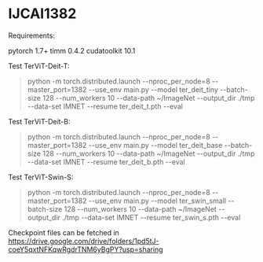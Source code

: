 # IJCAI1382

Requirements:

pytorch 1.7+ timm 0.4.2 cudatoolkit 10.1


Test TerViT-Deit-T:

> python -m torch.distributed.launch --nproc_per_node=8 --master_port=1382 --use_env main.py --model ter_deit_tiny --batch-size 128 --num_workers 10 --data-path ~/ImageNet --output_dir ./tmp --data-set IMNET --resume ter_deit_t.pth --eval

Test TerViT-Deit-B:

> python -m torch.distributed.launch --nproc_per_node=8 --master_port=1382 --use_env main.py --model ter_deit_base --batch-size 128 --num_workers 10 --data-path ~/ImageNet --output_dir ./tmp --data-set IMNET --resume ter_deit_b.pth --eval

Test TerViT-Swin-S:

> python -m torch.distributed.launch --nproc_per_node=8 --master_port=1382 --use_env main.py --model ter_swin_small --batch-size 128 --num_workers 10 --data-path ~/ImageNet --output_dir ./tmp --data-set IMNET --resume ter_swin_s.pth --eval

Checkpoint files can be fetched in https://drive.google.com/drive/folders/1pd5tJ-coeY5qxtNFKqwRgdrTNM6yBgPY?usp=sharing
